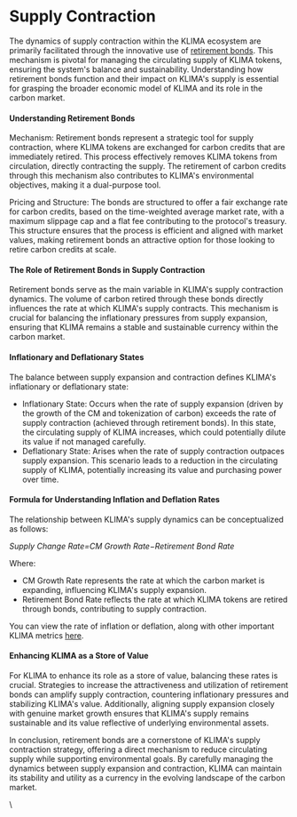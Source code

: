 # Supply Contraction

The dynamics of supply contraction within the KLIMA ecosystem are primarily facilitated through the innovative use of [retirement bonds](https://forum.klimadao.finance/d/138-kip-31-introduce-retirement-bonds). This mechanism is pivotal for managing the circulating supply of KLIMA tokens, ensuring the system's balance and sustainability. Understanding how retirement bonds function and their impact on KLIMA's supply is essential for grasping the broader economic model of KLIMA and its role in the carbon market.

#### Understanding Retirement Bonds

Mechanism: Retirement bonds represent a strategic tool for supply contraction, where KLIMA tokens are exchanged for carbon credits that are immediately retired. This process effectively removes KLIMA tokens from circulation, directly contracting the supply. The retirement of carbon credits through this mechanism also contributes to KLIMA's environmental objectives, making it a dual-purpose tool.

Pricing and Structure: The bonds are structured to offer a fair exchange rate for carbon credits, based on the time-weighted average market rate, with a maximum slippage cap and a flat fee contributing to the protocol's treasury. This structure ensures that the process is efficient and aligned with market values, making retirement bonds an attractive option for those looking to retire carbon credits at scale.

#### The Role of Retirement Bonds in Supply Contraction

Retirement bonds serve as the main variable in KLIMA's supply contraction dynamics. The volume of carbon retired through these bonds directly influences the rate at which KLIMA's supply contracts. This mechanism is crucial for balancing the inflationary pressures from supply expansion, ensuring that KLIMA remains a stable and sustainable currency within the carbon market.

#### Inflationary and Deflationary States

The balance between supply expansion and contraction defines KLIMA's inflationary or deflationary state:

* Inflationary State: Occurs when the rate of supply expansion (driven by the growth of the CM and tokenization of carbon) exceeds the rate of supply contraction (achieved through retirement bonds). In this state, the circulating supply of KLIMA increases, which could potentially dilute its value if not managed carefully.
* Deflationary State: Arises when the rate of supply contraction outpaces supply expansion. This scenario leads to a reduction in the circulating supply of KLIMA, potentially increasing its value and purchasing power over time.

#### Formula for Understanding Inflation and Deflation Rates

The relationship between KLIMA's supply dynamics can be conceptualized as follows:

&#x20;                           _Supply Change Rate=CM Growth Rate−Retirement Bond Rate_

Where:

* CM Growth Rate represents the rate at which the carbon market is expanding, influencing KLIMA's supply expansion.
* Retirement Bond Rate reflects the rate at which KLIMA tokens are retired through bonds, contributing to supply contraction.

You can view the rate of inflation or deflation, along with other important KLIMA metrics [here](https://dune.com/Cujowolf/Klima-DAO).

#### Enhancing KLIMA as a Store of Value

For KLIMA to enhance its role as a store of value, balancing these rates is crucial. Strategies to increase the attractiveness and utilization of retirement bonds can amplify supply contraction, countering inflationary pressures and stabilizing KLIMA's value. Additionally, aligning supply expansion closely with genuine market growth ensures that KLIMA's supply remains sustainable and its value reflective of underlying environmental assets.

In conclusion, retirement bonds are a cornerstone of KLIMA's supply contraction strategy, offering a direct mechanism to reduce circulating supply while supporting environmental goals. By carefully managing the dynamics between supply expansion and contraction, KLIMA can maintain its stability and utility as a currency in the evolving landscape of the carbon market.

\
